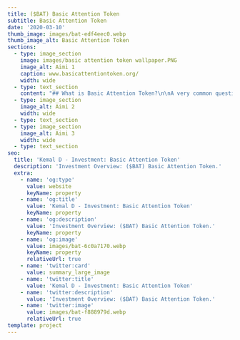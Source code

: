 ```yaml
---
title: ($BAT) Basic Attention Token
subtitle: Basic Attention Token
date: '2020-03-10'
thumb_image: images/bat-edf4eec0.webp
thumb_image_alt: Basic Attention Token
sections:
  - type: image_section
    image: images/basic attention token wallpaper.PNG
    image_alt: Aimi 1
    caption: www.basicattentiontoken.org/
    width: wide
  - type: text_section
    content: "## What is Basic Attention Token?\n\nA very common question when it comes to Basic Attention Token (BAT) is: “Why would Brave Browser need a token (BAT) for this?”. And the answer lies within Brave’s unusual, yet respectful approach to digital advertising. Brave’s advertisements are privacy centric (does not track the user), and are opt-in only (you only see it if you choose to).\_\n\nAnd that’s where the Basic Attention Token (BAT) comes into play. Built on the Ethereum blockchain, and embedded into the\_[Brave browser](https://brave.com/)\_- it is an incentive token built into the browser to reward all players in the ecosystem - the user, advertiser and publisher.\n\n## Who created Basic Attention Token?\n\nBasic Attention Token (BAT) is a cryptocurrency issued by Brave Inc. for their Brave Web Browser.\n\nBrave Web Browser was first founded in 2015 by web pioneer Brendan Eich (creator of JavaScript and former CEO of Mozilla Corporation) and CTO Brian Bondy. Following that, Brave browser launched in 2016 with its key feature of ad and tracker blocking.\n\nThe Basic Attention Token was co-created by Eich and Bondy. The utility token was integrated into the browser and launched officially on May 31, 2017; it managed to raise\_[$35 million](https://techcrunch.com/2017/06/01/brave-ico-35-million-30-seconds-brendan-eich/).\n\n## Why is Brave Browser interesting?\n\nBrave browser’s value proposition is its privacy-centric advertisements which does not track users, and that they are only opt-in. As users browse the web and opt into advertisements on Brave, they are rewarded with BAT for their attention. Publishers also receive a share of the BAT if they are able to retain quality users, while advertisers get better returns on their advertising funds by being able to reach quality audiences who are willing to pay attention to ads.\n\nUsers who have BAT can also choose to automatically contribute their BAT tokens to publishers based on their attention spent on the website or to manually tip them. Some known publishers who have signed up with Brave include The Washington Post, Vice, The Guardian, and more.\_\n"
  - type: image_section
    image_alt: Aimi 2
    width: wide
  - type: text_section
  - type: image_section
    image_alt: Aimi 3
    width: wide
  - type: text_section
seo:
  title: 'Kemal D - Investment: Basic Attention Token'
  description: 'Investment Overview: ($BAT) Basic Attention Token.'
  extra:
    - name: 'og:type'
      value: website
      keyName: property
    - name: 'og:title'
      value: 'Kemal D - Investment: Basic Attention Token'
      keyName: property
    - name: 'og:description'
      value: 'Investment Overview: ($BAT) Basic Attention Token.'
      keyName: property
    - name: 'og:image'
      value: images/bat-6c0a7170.webp
      keyName: property
      relativeUrl: true
    - name: 'twitter:card'
      value: summary_large_image
    - name: 'twitter:title'
      value: 'Kemal D - Investment: Basic Attention Token'
    - name: 'twitter:description'
      value: 'Investment Overview: ($BAT) Basic Attention Token.'
    - name: 'twitter:image'
      value: images/bat-f888979d.webp
      relativeUrl: true
template: project
---
```

